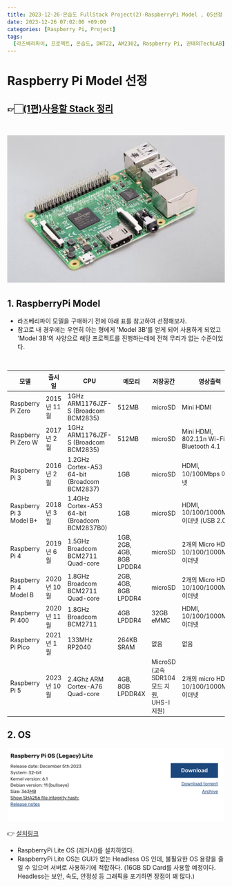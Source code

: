 ```yaml
---
title: 2023-12-26-온습도 FullStack Project(2)-RaspberryPi Model , OS선정
date: 2023-12-26 07:02:00 +09:00
categories: [Raspberry Pi, Project]
tags:
  [라즈베리파이, 프로젝트, 온습도, DHT22, AM2302, Raspberry Pi, 권태의TechLAB]
---
```


# Raspberry Pi Model 선정

## 👉🏻[(1편)사용할 Stack 정리](https://yuribini.github.io/posts/%EC%98%A8%EC%8A%B5%EB%8F%84-FullStack-Project-%EA%B0%81-Stack%EC%97%90-%EB%8C%80%ED%95%B4/)

<br>

![Hardware](/images/Hardware.png)

## 1. RaspberryPi Model

- 라즈베리파이 모델을 구매하기 전에 아래 표를 참고하여 선정해보자.
- 참고로 내 경우에는 우연히 아는 형에게 'Model 3B'를 얻게 되어 사용하게 되었고 'Model 3B'의 사양으로 해당 프로젝트를 진행하는데에 전혀 무리가 없는 수준이었다.

<br>

| 모델                    | 출시일      | CPU                                           | 메모리                    | 저장공간  | 영상출력                               | 가격    |
| ----------------------- | ----------- | --------------------------------------------- | ------------------------- | --------- | ---------------------------------------- | ------- |
| Raspberry Pi Zero       | 2015년 11월 | 1GHz ARM1176JZF-S (Broadcom BCM2835)          | 512MB                     | microSD   | Mini HDMI                                | $5      |
| Raspberry Pi Zero W     | 2017년 2월  | 1GHz ARM1176JZF-S (Broadcom BCM2835)          | 512MB                     | microSD   | Mini HDMI, 802.11n Wi-Fi, Bluetooth 4.1  | $10     |
| Raspberry Pi 3          | 2016년 2월  | 1.2GHz Cortex-A53 64-bit (Broadcom BCM2837)   | 1GB                       | microSD   | HDMI, 10/100Mbps 이더넷                  | $35     |
| Raspberry Pi 3 Model B+ | 2018년 3월  | 1.4GHz Cortex-A53 64-bit (Broadcom BCM2837B0) | 1GB                       | microSD   | HDMI, 10/100/1000Mbps 이더넷 (USB 2.0)   | $35     |
| Raspberry Pi 4          | 2019년 6월  | 1.5GHz Broadcom BCM2711 Quad-core             | 1GB, 2GB, 4GB, 8GB LPDDR4 | microSD   | 2개의 Micro HDMI, 10/100/1000Mbps 이더넷 | $35부터 |
| Raspberry Pi 4 Model B  | 2020년 10월 | 1.8GHz Broadcom BCM2711 Quad-core             | 2GB, 4GB, 8GB LPDDR4      | microSD   | 2개의 Micro HDMI, 10/100/1000Mbps 이더넷 | $35부터 |
| Raspberry Pi 400        | 2020년 11월 | 1.8GHz Broadcom BCM2711                       | 4GB LPDDR4                | 32GB eMMC | HDMI, 10/100/1000Mbps 이더넷             | $70     |
| Raspberry Pi Pico       | 2021년 1월  | 133MHz RP2040                                 | 264KB SRAM                | 없음      | 없음                                     | $4      |
| Raspberry Pi 5          | 2023년 10월 | 2.4Ghz ARM Cortex-A76 Quad-core | 4GB, 8GB LPDDR4X | MicroSD (고속 SDR104 모드 지원, UHS-I 지원) | 2개의 micro HDMI, 10/100/1000Mbps 이더넷 | $60 부터 |


## 2. OS

![RaspberryPiOS](/images/RaspberryPi_OS.png)

👉 [설치링크](https://www.raspberrypi.com/software/operating-systems/)

- RaspberryPi Lite OS (레거시)를 설치하였다.
- RaspberryPi Lite OS는 GUI가 없는 Headless OS 인데, 불필요한 OS 용량을 줄일 수 있으며 서버로 사용하기에 적합하다. (16GB SD Card를 사용할 예정이다. Headless는 보안, 속도, 안정성 등 그래픽을 포기하면 장점이 꽤 많다.)